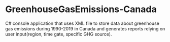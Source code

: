# GreenhouseGasEmissions-Canada
C# console application that uses XML file to store data about greenhouse gas emissions during 1990-2019 in Canada and generates reports relying on user input(region, time gate, specific GHG source).
